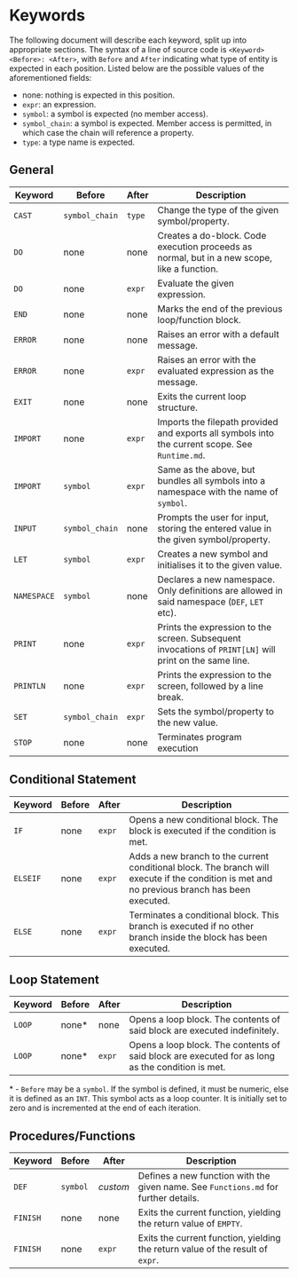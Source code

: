
# Keywords
The following document will describe each keyword, split up into appropriate sections. The syntax of a line of source code is `<Keyword> <Before>: <After>`, with `Before` and `After` indicating what type of entity is expected in each position. Listed below are the possible values of the aforementioned fields:

- none: nothing is expected in this position.
- `expr`: an expression.
- `symbol`: a symbol is expected (no member access).
- `symbol_chain`: a symbol is expected. Member access is permitted, in which case the chain will reference a property.
- `type`: a type name is expected.

## General

| Keyword | Before | After | Description |
| - | - | - | - |
| `CAST` | `symbol_chain` | `type` | Change the type of the given symbol/property. |
| `DO` | none | none | Creates a do-block. Code execution proceeds as normal, but in a new scope, like a function. |
| `DO` | none | `expr` | Evaluate the given expression. |
| `END` | none | none | Marks the end of the previous loop/function block. |
| `ERROR` | none | none | Raises an error with a default message. |
| `ERROR` | none | `expr` | Raises an error with the evaluated expression as the message. |
| `EXIT` | none | none | Exits the current loop structure. |
| `IMPORT` | none | `expr`| Imports the filepath provided and exports all symbols into the current scope. See `Runtime.md`. |
| `IMPORT` | `symbol` | `expr`| Same as the above, but bundles all symbols into a namespace with the name of `symbol`. |
| `INPUT` | `symbol_chain` | none | Prompts the user for input, storing the entered value in the given symbol/property. |
| `LET` | `symbol` | `expr` | Creates a new symbol and initialises it to the given value. |
| `NAMESPACE` | `symbol` | none | Declares a new namespace. Only definitions are allowed in said namespace (`DEF`, `LET` etc). |
| `PRINT` | none | `expr` | Prints the expression to the screen. Subsequent invocations of `PRINT[LN]` will print on the same line. |
| `PRINTLN` | none | `expr` | Prints the expression to the screen, followed by a line break. |
| `SET` | `symbol_chain` | `expr` | Sets the symbol/property to the new value. |
| `STOP` | none | none | Terminates program execution |

## Conditional Statement
| Keyword | Before | After | Description |
| - | - | - | - |
| `IF` | none | `expr` | Opens a new conditional block. The block is executed if the condition is met. |
| `ELSEIF` | none | `expr` | Adds a new branch to the current conditional block. The branch will execute if the condition is met and no previous branch has been executed. |
| `ELSE` | none | `expr` | Terminates a conditional block. This branch is executed if no other branch inside the block has been executed. |

## Loop Statement

| Keyword | Before | After | Description |
| - | - | - | - |
| `LOOP` | none* | none | Opens a loop block. The contents of said block are executed indefinitely. |
| `LOOP` | none* | `expr`| Opens a loop block. The contents of said block are executed for as long as the condition is met. |

\* - `Before` may be a `symbol`. If the symbol is defined, it must be numeric, else it is defined as an `INT`. This symbol acts as a loop counter. It is initially set to zero and is incremented at the end of each iteration.

## Procedures/Functions

| Keyword | Before | After | Description |
| - | - | - | - |
| `DEF` | `symbol` | *custom* | Defines a new function with the given name. See `Functions.md` for further details. |
| `FINISH` | none | none | Exits the current function, yielding the return value of `EMPTY`. |
| `FINISH` | none | `expr` | Exits the current function, yielding the return value of the result of `expr`. |

